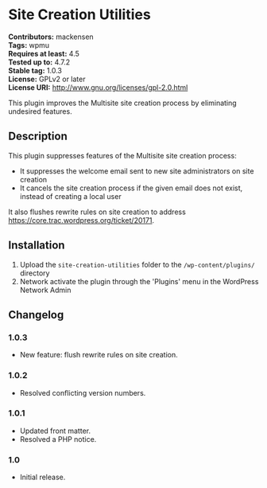 # Site Creation Utilities #
**Contributors:** mackensen  
**Tags:** wpmu  
**Requires at least:** 4.5  
**Tested up to:** 4.7.2  
**Stable tag:** 1.0.3  
**License:** GPLv2 or later  
**License URI:** http://www.gnu.org/licenses/gpl-2.0.html  

This plugin improves the Multisite site creation process by eliminating undesired features.

## Description ##

This plugin suppresses features of the Multisite site creation process:

- It suppresses the welcome email sent to new site administrators on site creation
- It cancels the site creation process if the given email does not exist, instead of creating a local user

It also flushes rewrite rules on site creation to address https://core.trac.wordpress.org/ticket/20171.

## Installation ##

1. Upload the `site-creation-utilities` folder to the `/wp-content/plugins/` directory
1. Network activate the plugin through the 'Plugins' menu in the WordPress Network Admin

## Changelog ##
### 1.0.3 ###

* New feature: flush rewrite rules on site creation.

### 1.0.2 ###

* Resolved conflicting version numbers.

### 1.0.1 ###

* Updated front matter.
* Resolved a PHP notice.

### 1.0 ###

* Initial release.
